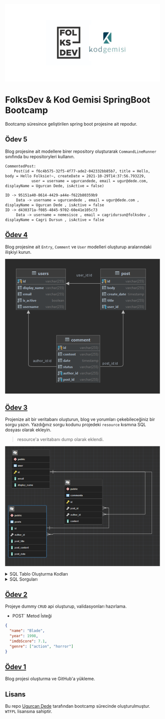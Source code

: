 [![](./img/logo.png "FolksDev & Kod Gemisi")](https://github.com/ugurcandede/)

# FolksDev & Kod Gemisi SpringBoot Bootcamp

Bootcamp süresince geliştirilen spring boot projesine ait repodur.

## Ödev 5

Blog projesine ait modellere birer repository oluşturarak `CommandLineRunner` sınıfında bu repositoryleri kullanın.

```
CommentedPost:
    Post(id = f6c4b575-32f5-4f77-ade2-042332bb85b7, title = Hello, body = Hello Folksie!~, createDate = 2021-10-29T14:37:56.793229,
            user = username = ugurcandede, email = ugur@dede.com, displayName = Ugurcan Dede, isActive = false)
```

```
ID -> 95151a40-8614-4429-a44e-f622b80359b9
	 Data -> username = ugurcandede , email = ugur@dede.com , displayName = Ugurcan Dede , isActive = false
ID -> d430371a-f085-4845-9702-60e41e105c73
	 Data -> username = nemesisce , email = cagridursun@folksdev , displayName = Cagri Dursun , isActive = false
```

## [Ödev 4](https://github.com/Folksdev-camp/folksdev-ugurcandede/commit/fa8bee2d48a4ddfa08bfd7a10572f1960c25e55d)

Blog projesine ait `Entry`, `Comment` ve `User` modelleri oluşturup aralarındaki ilişkiyi kurun.

[![](./img/odev-4.png "Odev 4 DB İlişki Diagramı")](https://github.com/ugurcandede/)

## [Ödev 3](https://github.com/Folksdev-camp/folksdev-ugurcandede/commit/adbf59c670c8a2c897cb7cb2887bae8df5d0cdd0)

Projenize ait bir veritabanı oluşturun, blog ve yorumları çekebileceğiniz bir sorgu yazın. Yazdığınız sorgu kodunu
projedeki `resource` kısmına SQL dosyası olarak ekleyin.

> resource'a veritabanı dump olarak eklendi.

[![](./img/odev3-diagram.png "Odev 3 DB Diagram")](https://github.com/ugurcandede/)

<details>
<summary>SQL Tablo Oluşturma Kodları </summary>

"User" Tablosu Oluşturma

```sql
create table if not exists "user"
(
    id           varchar not null,
    email        varchar,
    display_name varchar,
    constraint user_pk
    primary key (id)
);
```

---

"Posts" Tablosu Oluşturma

```sql
create table if not exists posts
(
    id           varchar,
    author_id    varchar,
    post_title   varchar,
    post_content varchar,
    post_date    date,
    constraint posts_user_id_fk
    foreign key (author_id) references "user"
);
```

---

"Comments" Tablosu Oluşturma

```sql
create table if not exists comments
(
    id        varchar not null,
    post_id   varchar,
    author_id varchar,
    content   varchar,
    constraint comments_pk
    primary key (id),
    constraint comments_user_id_fk
    foreign key (author_id) references "user",
    constraint comments_posts_id_fk
    foreign key (post_id) references posts (id)
);
```

---

`INSERT` Komutları

```sql
INSERT INTO public."user" (id, email, display_name)
VALUES ('1', 'ugur@dede.com', 'Ugurcan Dede'),
       ('2', 'cagri@folksdev.com', 'Cagri Dursun');
```

```sql
INSERT INTO public.posts (id, author_id, post_title, post_content, post_date)
VALUES ('2', '2', 'Hello', 'Hello Folksie!~', '2021-10-21');
```

```sql
INSERT INTO public.comments (id, post_id, author_id, content)
VALUES ('1', '2', '1', 'Hi Kod Gemisi');
```

</details>

<details>
<summary>SQL Sorguları</summary>

```sql
SELECT u.display_name AS "User", c.content AS "Comment"
FROM "user" AS u
         INNER JOIN comments AS c ON c.author_id = u.id
```

|     User     |    Comment    |
| :----------: | :-----------: |
| Ugurcan Dede | Hi Kod Gemisi |

---

```sql
SELECT u.display_name AS "User",
       p.post_title   AS "Post Title",
       p.post_content AS "Post Content",
       p.post_date    AS "Post Date"
FROM "user" AS u
         INNER JOIN posts AS p ON p.author_id = u.id;
```

|     User     | Post Title |  Post Content   | Post Date  |
| :----------: | :--------: | :-------------: | :--------: |
| Cagri Dursun |   Hello    | Hello Folksie!~ | 2021-10-21 |

---

```sql
SELECT u.display_name AS "User", p.post_title AS "Post Title", c.content as "Comment"
FROM "user" AS u
         LEFT JOIN comments c ON u.id = c.author_id
         INNER JOIN posts p ON c.post_id = p.id
```

|     User     | Post Title |    Comment    |
| :----------: | :--------: | :-----------: |
| Ugurcan Dede |   Hello    | Hi Kod Gemisi |

</details>

## [Ödev 2](https://github.com/Folksdev-camp/folksdev-ugurcandede/commit/761b611194f62bf00269ca399be43f1ec9c36a9b)

Projeye dummy `CRUD` api oluşturup, validasyonları hazırlama.

- POST` Metod İsteği

```json
{
  "name": "Blade",
  "year": 1998,
  "imdbScore": 7.1,
  "genre": ["action", "horror"]
}
```

## [Ödev 1](https://github.com/Folksdev-camp/folksdev-ugurcandede/commit/d862b9106133b364bf86ba610215381b7dbac322)

Blog projesi oluşturma ve GitHub'a yükleme.

## Lisans

Bu repo [Ugurcan Dede](https://github.com/ugurcandede) tarafından bootcamp sürecinde oluşturulmuştur. `WTFPL` lisansına
sahiptir.
